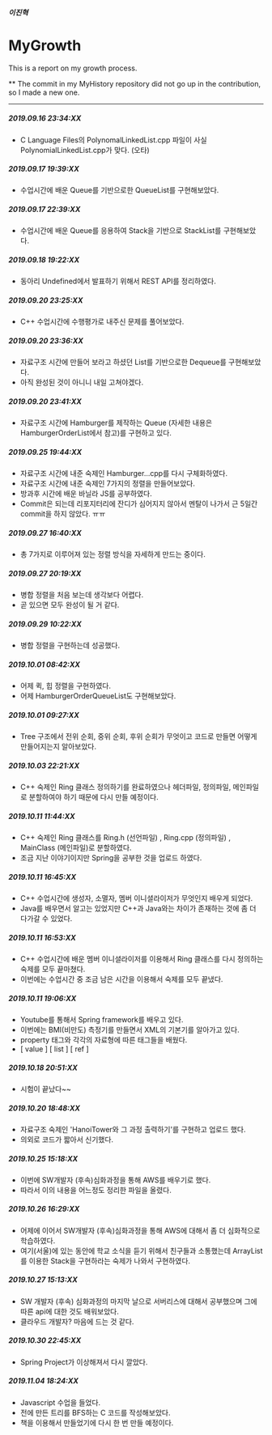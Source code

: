 ##### 이진혁

# MyGrowth
This is a report on my growth process.

** The commit in my MyHistory repository did not go up in the contribution, so I made a new one.

<hr>

##### 2019.09.16 23:34:XX
- C Language Files의 PolynomalLinkedList.cpp 파일이 사실 PolynomialLinkedList.cpp가 맞다. (오타) 
##### 2019.09.17 19:39:XX
- 수업시간에 배운 Queue를 기반으로한 QueueList를 구현해보았다.
##### 2019.09.17 22:39:XX
- 수업시간에 배운 Queue를 응용하여 Stack을 기반으로 StackList를 구현해보았다.
##### 2019.09.18 19:22:XX
- 동아리 Undefined에서 발표하기 위해서 REST API를 정리하였다.
##### 2019.09.20 23:25:XX
- C++ 수업시간에 수행평가로 내주신 문제를 풀어보았다.
##### 2019.09.20 23:36:XX
- 자료구조 시간에 만들어 보라고 하셨던 List를 기반으로한 Dequeue를 구현해보았다.
- 아직 완성된 것이 아니니 내일 고쳐야겠다.
##### 2019.09.20 23:41:XX
- 자료구조 시간에 Hamburger를 제작하는 Queue (자세한 내용은 HamburgerOrderList에서 참고)를 구현하고 있다.
##### 2019.09.25 19:44:XX
- 자료구조 시간에 내준 숙제인 Hamburger...cpp를 다시 구체화하였다.
- 자료구조 시간에 내준 숙제인 7가지의 정렬을 만들어보았다.
- 방과후 시간에 배운 바닐라 JS를 공부하였다.
- Commit은 되는데 리포지터리에 잔디가 심어지지 않아서 멘탈이 나가서
  근 5일간 commit을 하지 않았다. ㅠㅠ
##### 2019.09.27 16:40:XX
- 총 7가지로 이루어져 있는 정렬 방식을 자세하게 만드는 중이다.
##### 2019.09.27 20:19:XX
- 병합 정렬을 처음 보는데 생각보다 어렵다.
- 곧 있으면 모두 완성이 될 거 같다.
##### 2019.09.29 10:22:XX
- 병합 정렬을 구현하는데 성공했다.
##### 2019.10.01 08:42:XX
- 어제 퀵, 힙 정렬을 구현하였다.
- 어제 HamburgerOrderQueueList도 구현해보았다.
##### 2019.10.01 09:27:XX
- Tree 구조에서 전위 순회, 중위 순회, 후위 순회가 무엇이고 코드로 만들면 어떻게 만들어지는지 알아보았다.
##### 2019.10.03 22:21:XX
- C++ 숙제인 Ring 클래스 정의하기를 완료하였으나 헤더파일, 정의파일, 메인파일로   분할하여야 하기 때문에
  다시 만들 예정이다.
##### 2019.10.11 11:44:XX
- C++ 숙제인 Ring 클래스를 Ring.h (선언파일) , Ring.cpp (정의파일) ,
  MainClass (메인파일)로 분할하였다.
- 조금 지난 이야기이지만 Spring을 공부한 것을 업로드 하였다.
##### 2019.10.11 16:45:XX
- C++ 수업시간에 생성자, 소멸자, 멤버 이니셜라이저가 무엇인지 배우게 되었다.
- Java를 배우면서 알고는 있었지만 C++과 Java와는 차이가 존재하는 것에
  좀 더 다가갈 수 있었다.
##### 2019.10.11 16:53:XX
- C++ 수업시간에 배운 멤버 이니셜라이저를 이용해서
  Ring 클래스를 다시 정의하는 숙제를 모두 끝마쳤다.
- 이번에는 수업시간 중 조금 남은 시간을 이용해서 숙제를 모두 끝냈다.
##### 2019.10.11 19:06:XX
- Youtube를 통해서 Spring framework를 배우고 있다.
- 이번에는 BMI(비만도) 측정기를 만들면서 XML의 기본기를 알아가고 있다.
- property 태그와 각각의 자료형에 따른 태그들을 배웠다.
- [ value ] [ list ] [ ref ]
##### 2019.10.18 20:51:XX
- 시험이 끝났다~~
##### 2019.10.20 18:48:XX
- 자료구조 숙제인 'HanoiTower와 그 과정 출력하기'를 구현하고 업로드 했다.
- 의외로 코드가 짧아서 신기했다.
##### 2019.10.25 15:18:XX
- 이번에 SW개발자 (후속)심화과정을 통해 AWS를 배우기로 했다.
- 따라서 이의 내용을 어느정도 정리한 파일을 올렸다.
##### 2019.10.26 16:29:XX
- 어제에 이어서 SW개발자 (후속)심화과정을 통해 AWS에 대해서 좀 더 심화적으로 학습하였다.
- 여기(서울)에 있는 동안에 학교 소식을 듣기 위해서 친구들과 소통했는데 ArrayList를 이용한
Stack을 구현하라는 숙제가 나와서 구현하였다.
##### 2019.10.27 15:13:XX
- SW 개발자 (후속) 심화과정의 마지막 날으로 서버리스에 대해서 공부했으며 그에 따른 api에 대한 것도 배워보았다.
- 클라우드 개발자? 마음에 드는 것 같다.
##### 2019.10.30 22:45:XX
- Spring Project가 이상해져서 다시 깔았다.
##### 2019.11.04 18:24:XX
- Javascript 수업을 들었다.
- 전에 만든 트리를 BFS하는 C 코드를 작성해보았다.
- 책을 이용해서 만들었기에 다시 한 번 만들 예정이다.